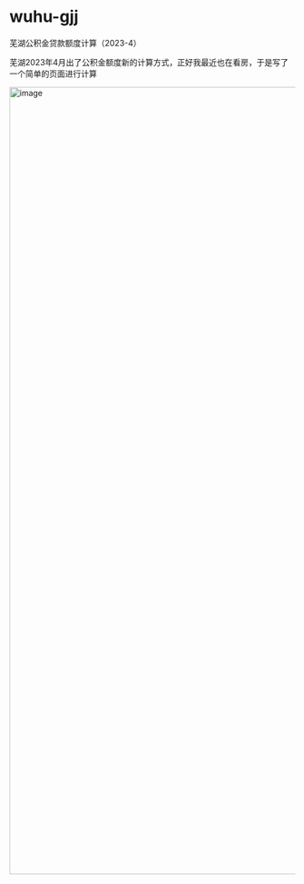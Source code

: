 # wuhu-gjj
芜湖公积金贷款额度计算（2023-4）

芜湖2023年4月出了公积金额度新的计算方式，正好我最近也在看房，于是写了一个简单的页面进行计算

<img width="1388" alt="image" src="https://user-images.githubusercontent.com/30076203/231128303-5d331ba4-ab1e-4c6a-91a4-fbcbd4ad4353.png">
